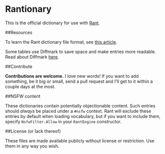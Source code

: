Rantionary
=========

This is the official dictionary for use with [Rant](http://github.com/TheBerkin/Rant).

##Resources

To learn the Rant dictionary file format, see [this article](http://rantlang.github.io/dictionaries.html).

Some tables use Diffmark to save space and make entries more readable. Read about Diffmark [here](https://github.com/TheBerkin/Diffmark/blob/master/README.md).

##Contribute

**Contributions are welcome.** I love new words! If you want to add something, be it big or small, send a pull request and I'll get to it within a couple days at the most.

##NSFW content

These dictionaries contain potentially objectionable content. Such entries should *always* be placed under a `#nsfw` context. Rant will exclude these entries by default when loading vocabulary, but if you want to include them, specify `NsfwFilter.Allow` in your `RantEngine` constructor.

##License (or lack thereof)

These files are made available publicly without license or restriction. Use them in any way you wish.

